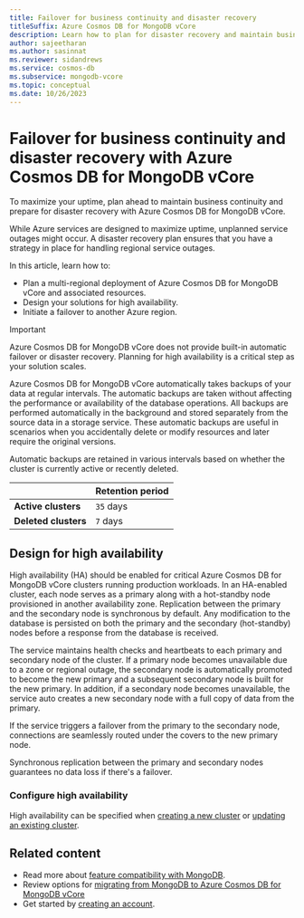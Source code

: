```yaml
---
title: Failover for business continuity and disaster recovery
titleSuffix: Azure Cosmos DB for MongoDB vCore
description: Learn how to plan for disaster recovery and maintain business continuity with Azure Cosmos DB for Mongo vCore
author: sajeetharan
ms.author: sasinnat
ms.reviewer: sidandrews
ms.service: cosmos-db
ms.subservice: mongodb-vcore
ms.topic: conceptual
ms.date: 10/26/2023
---
```


# Failover for business continuity and disaster recovery with Azure Cosmos DB for MongoDB vCore

To maximize your uptime, plan ahead to maintain business continuity and prepare for disaster recovery with Azure Cosmos DB for MongoDB vCore.

While Azure services are designed to maximize uptime, unplanned service outages might occur. A disaster recovery plan ensures that you have a strategy in place for handling regional service outages.

In this article, learn how to:

- Plan a multi-regional deployment of Azure Cosmos DB for MongoDB vCore and associated resources.
- Design your solutions for high availability.
- Initiate a failover to another Azure region.

> [!IMPORTANT]
> Azure Cosmos DB for MongoDB vCore does not provide built-in automatic failover or disaster recovery. Planning for high availability is a critical step as your solution scales.

Azure Cosmos DB for MongoDB vCore automatically takes backups of your data at regular intervals. The automatic backups are taken without affecting the performance or availability of the database operations. All backups are performed automatically in the background and stored separately from the source data in a storage service. These automatic backups are useful in scenarios when you accidentally delete or modify resources and later require the original versions.

Automatic backups are retained in various intervals based on whether the cluster is currently active or recently deleted.

| | Retention period |
| --- | --- |
| **Active clusters** | `35` days |
| **Deleted clusters** | `7` days |

## Design for high availability

High availability (HA) should be enabled for critical Azure Cosmos DB for MongoDB vCore clusters running production workloads. In an HA-enabled cluster, each node serves as a primary along with a hot-standby node provisioned in another availability zone. Replication between the primary and the secondary node is synchronous by default. Any modification to the database is persisted on both the primary and the secondary (hot-standby) nodes before a response from the database is received.

The service maintains health checks and heartbeats to each primary and secondary node of the cluster. If a primary node becomes unavailable due to a zone or regional outage, the secondary node is automatically promoted to become the new primary and a subsequent secondary node is built for the new primary. In addition, if a secondary node becomes unavailable, the service auto creates a new secondary node with a full copy of data from the primary.

If the service triggers a failover from the primary to the secondary node, connections are seamlessly routed under the covers to the new primary node.

Synchronous replication between the primary and secondary nodes guarantees no data loss if there's a failover.

### Configure high availability

High availability can be specified when [creating a new cluster](quickstart-portal.md) or [updating an existing cluster](how-to-scale-cluster.md).

## Related content

- Read more about [feature compatibility with MongoDB](compatibility.md).
- Review options for [migrating from MongoDB to Azure Cosmos DB for MongoDB vCore](migration-options.md)
- Get started by [creating an account](quickstart-portal.md).

